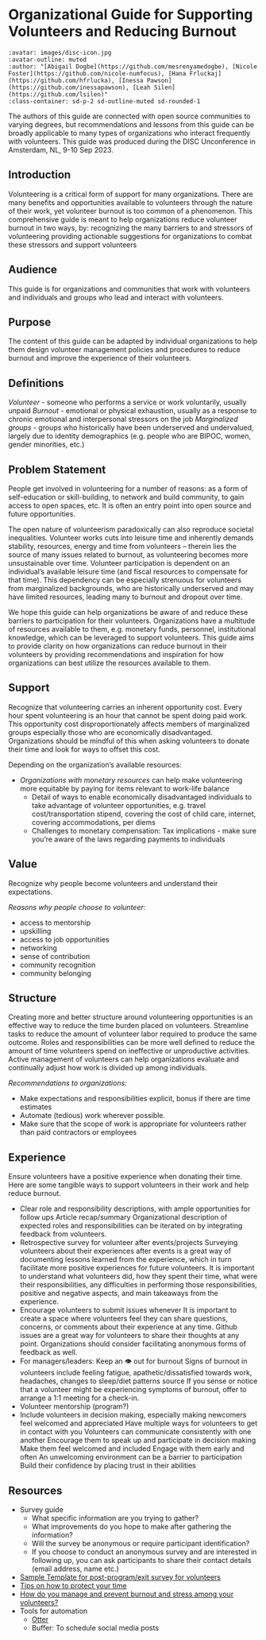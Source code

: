 # Organizational Guide for Supporting Volunteers and Reducing Burnout

```{article-info}
:avatar: images/disc-icon.jpg
:avatar-outline: muted
:author: "[Abigail Dogbe](https://github.com/mesrenyamedogbe), [Nicole Foster](https://github.com/nicole-numfocus), [Hana Frluckaj](https://github.com/hfrlucka), [Inessa Pawson](https://github.com/inessapawson), [Leah Silen](https://github.com/lsilen)"
:class-container: sd-p-2 sd-outline-muted sd-rounded-1
```

The authors of this guide are connected with open source communities to varying degrees, but recommendations and lessons from this guide 
can be broadly applicable to many types of organizations who interact frequently with volunteers. This guide was produced during the 
DISC Unconference in Amsterdam, NL, 9-10 Sep 2023. 

## Introduction
Volunteering is a critical form of support for many organizations. There are many benefits and opportunities available to volunteers 
through the nature of their work, yet volunteer burnout is too common of a phenomenon. This comprehensive guide is meant to help 
organizations reduce volunteer burnout in two ways, by:
recognizing the many barriers to and stressors of volunteering
providing actionable suggestions for organizations to combat these stressors and support volunteers

## Audience
This guide is for organizations and communities that work with volunteers and individuals and groups who lead and interact with volunteers. 

## Purpose
The content of this guide can be adapted by individual organizations to help them design volunteer 
management policies and procedures to reduce burnout and improve the experience of their volunteers.     

## Definitions
*Volunteer* - someone who performs a service or work voluntarily, usually unpaid 
*Burnout* - emotional or physical exhaustion, usually as a response to chronic emotional and interpersonal stressors on the job
*Marginalized groups* - groups who historically have been underserved and undervalued, largely due to identity demographics
(e.g. people who are BIPOC, women, gender minorities, etc.) 

## Problem Statement
People get involved in volunteering for a number of reasons: as a form of self-education or skill-building, to network and 
build community, to gain access to open spaces, etc. It is often an entry point into open source and future opportunities. 

The open nature of volunteerism paradoxically can also reproduce societal inequalities. Volunteer works cuts into leisure 
time and inherently demands stability, resources, energy and time from volunteers – therein lies the source of many issues 
related to burnout, as volunteering becomes more unsustainable over time. Volunteer participation is dependent on an 
individual’s available leisure time (and fiscal resources to compensate for that time). This dependency can be especially 
strenuous for volunteers from marginalized backgrounds, who are historically underserved and may have limited resources, 
leading many to burnout and dropout over time.

We hope this guide can help organizations be aware of and reduce these barriers to participation for their volunteers. 
Organizations have a multitude of resources available to them, e.g. monetary funds, personnel, institutional knowledge, 
which can be leveraged to support volunteers. This guide aims to provide clarity on how organizations can reduce burnout 
in their volunteers by providing recommendations and inspiration for how organizations can best utilize the resources available to them. 

## Support
Recognize that volunteering carries an inherent opportunity cost. Every hour spent volunteering is an hour that cannot be spent doing paid work. This opportunity cost disproportionately affects members of marginalized groups especially those who are economically disadvantaged. Organizations should be mindful of this when asking volunteers to donate their time and look for ways to offset this cost.

Depending on the organization’s available resources:  
- *Organizations with monetary resources* can help make volunteering more equitable by
  paying for items relevant to work-life balance
  - Detail of ways to enable economically disadvantaged individuals to take advantage of
  volunteer opportunities, e.g. travel cost/transportation stipend, covering the cost of child care,
  internet, covering accommodations, per diems 
  - Challenges to monetary compensation:
    Tax implications - make sure you’re aware of the laws regarding payments to individuals

## Value
Recognize why people become volunteers and understand their expectations. 

*Reasons why people choose to volunteer:*
- access to mentorship
- upskilling
- access to job opportunities
- networking
- sense of contribution
- community recognition
- community belonging

## Structure
Creating more and better structure around volunteering opportunities is an effective way to reduce 
the time burden placed on volunteers. Streamline tasks to reduce the amount of volunteer labor required 
to produce the same outcome. Roles and responsibilities can be more well defined to reduce the amount of 
time volunteers spend on ineffective or unproductive activities. Active management of volunteers can help 
organizations evaluate and continually adjust how work is divided up among individuals.

*Recommendations to organizations:*
- Make expectations and responsibilities explicit, bonus if there are time estimates
- Automate (tedious) work wherever possible.
- Make sure that the scope of work is appropriate for volunteers rather than paid contractors or employees

## Experience
Ensure volunteers have a positive experience when donating their time. Here are some tangible ways to support volunteers in their work and help reduce burnout. 

- Clear role and responsibility descriptions, with ample opportunities for follow ups
Article recap/summary 
Organizational description of expected roles and responsibilities can be iterated on by integrating feedback from volunteers.
- Retrospective survey for volunteer after events/projects
Surveying volunteers about their experiences after events is a great way of documenting lessons learned from the experience, which in turn facilitate more positive experiences for future volunteers. It is important to understand what volunteers did, how they spent their time, what were their responsibilities, any difficulties in performing those responsibilities, positive and negative aspects, and main takeaways from the experience. 
- Encourage volunteers to submit issues whenever
It is important to create a space where volunteers feel they can share questions, concerns, or comments about their experience at any time. 
Github issues are a great way for volunteers to share their thoughts at any point.
Organizations should consider facilitating anonymous forms of feedback as well. 
- For managers/leaders: Keep an 👁️ out for burnout 
Signs of burnout in volunteers include feeling fatigue, apathetic/dissatisfied towards work, headaches, changes to sleep/diet patterns source
If you sense or notice that a volunteer might be experiencing symptoms of burnout, offer to arrange a 1:1 meeting for a check-in. 
- Volunteer mentorship (program?)
- Include volunteers in decision making, especially making newcomers feel welcomed and appreciated
Have multiple ways for volunteers to get in contact with you
Volunteers can communicate consistently with one another
Encourage them to speak up and participate in decision making
Make them feel welcomed and included
Engage with them early and often
An unwelcoming environment can be a barrier to participation
Build their confidence by placing trust in their abilities

## Resources
- Survey guide
  - What specific information are you trying to gather?
  - What improvements do you hope to make after gathering the information?
  - Will the survey be anonymous or require participant identification? 
  - If you choose to conduct an anonymous survey and are interested in following up, you can ask participants to share their contact details (email address, name etc.)
- [Sample Template for post-program/exit survey for volunteers](https://forms.gle/VZKWsLVtNj4M5GMHA)
- [Tips on how to protect your time](https://zapier.com/blog/better-time-management/)
- [How do you manage and prevent burnout and stress among your volunteers?](https://www.linkedin.com/advice/0/how-do-you-manage-prevent-burnout-stress-among#:~:text=Communicate%20clearly%20and%20regularly,goals%2C%20feedback%2C%20and%20appreciation.)
- Tools for automation
  - [Otter](https://otter.ai/)
  - Buffer: To schedule social media posts



